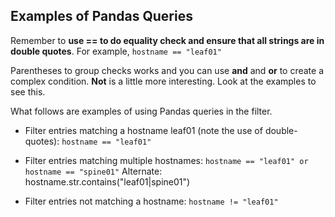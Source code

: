 ## Examples of Pandas Queries

Remember to __use == to do equality check and ensure that all strings are in double quotes__. For example, 
```hostname == "leaf01"```

Parentheses to group checks works and you can use __and__ and __or__ to create a complex condition. __Not__ is a little more interesting. Look at the examples to see this.

What follows are examples of using Pandas queries in the filter. 

* Filter entries matching a hostname leaf01 (note the use of double-quotes):
  ```hostname == "leaf01"```

* Filter entries matching multiple hostnames:
  ```hostname == "leaf01" or hostname == "spine01"```
  Alternate: hostname.str.contains("leaf01|spine01")

* Filter entries not matching a hostname:
  ```hostname != "leaf01"```

